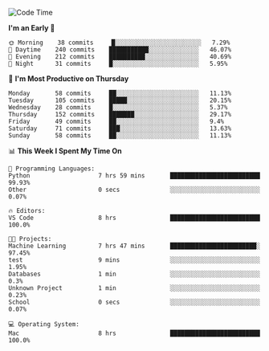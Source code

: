 <!--START_SECTION:waka-->
![Code Time](http://img.shields.io/badge/Code%20Time-300%20hrs%202%20mins-blue)

**I'm an Early 🐤** 

```text
🌞 Morning    38 commits     █░░░░░░░░░░░░░░░░░░░░░░░░   7.29% 
🌆 Daytime    240 commits    ███████████░░░░░░░░░░░░░░   46.07% 
🌃 Evening    212 commits    ██████████░░░░░░░░░░░░░░░   40.69% 
🌙 Night      31 commits     █░░░░░░░░░░░░░░░░░░░░░░░░   5.95%

```
📅 **I'm Most Productive on Thursday** 

```text
Monday       58 commits     ██░░░░░░░░░░░░░░░░░░░░░░░   11.13% 
Tuesday      105 commits    █████░░░░░░░░░░░░░░░░░░░░   20.15% 
Wednesday    28 commits     █░░░░░░░░░░░░░░░░░░░░░░░░   5.37% 
Thursday     152 commits    ███████░░░░░░░░░░░░░░░░░░   29.17% 
Friday       49 commits     ██░░░░░░░░░░░░░░░░░░░░░░░   9.4% 
Saturday     71 commits     ███░░░░░░░░░░░░░░░░░░░░░░   13.63% 
Sunday       58 commits     ██░░░░░░░░░░░░░░░░░░░░░░░   11.13%

```


📊 **This Week I Spent My Time On** 

```text
💬 Programming Languages: 
Python                   7 hrs 59 mins       █████████████████████████   99.93% 
Other                    0 secs              ░░░░░░░░░░░░░░░░░░░░░░░░░   0.07%

🔥 Editors: 
VS Code                  8 hrs               █████████████████████████   100.0%

🐱‍💻 Projects: 
Machine Learning         7 hrs 47 mins       ████████████████████████░   97.45% 
test                     9 mins              ░░░░░░░░░░░░░░░░░░░░░░░░░   1.95% 
Databases                1 min               ░░░░░░░░░░░░░░░░░░░░░░░░░   0.3% 
Unknown Project          1 min               ░░░░░░░░░░░░░░░░░░░░░░░░░   0.23% 
School                   0 secs              ░░░░░░░░░░░░░░░░░░░░░░░░░   0.07%

💻 Operating System: 
Mac                      8 hrs               █████████████████████████   100.0%

```


<!--END_SECTION:waka-->
